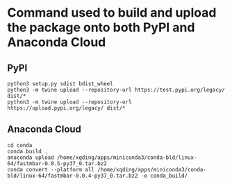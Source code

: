 # Command used to build and upload the package onto both PyPI and Anaconda Cloud

## PyPI
```
python3 setup.py sdist bdist_wheel
python3 -m twine upload --repository-url https://test.pypi.org/legacy/ dist/*
python3 -m twine upload --repository-url https://upload.pypi.org/legacy/ dist/*
```

## Anaconda Cloud
```
cd conda
conda build .
anaconda upload /home/xqding/apps/miniconda3/conda-bld/linux-64/fastmbar-0.0.5-py37_0.tar.bz2
conda convert --platform all /home/xqding/apps/miniconda3/conda-bld/linux-64/fastmbar-0.0.4-py37_0.tar.bz2 -o conda_build/
```
